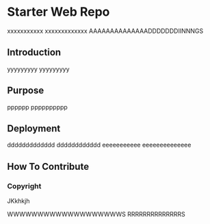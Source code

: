 # Starter Web Repo

xxxxxxxxxxx
xxxxxxxxxxxxx
AAAAAAAAAAAAAADDDDDDDIINNNGS

## Introduction

yyyyyyyyy
yyyyyyyyy

## Purpose

pppppp
pppppppppp

## Deployment

ddddddddddddd
dddddddddddd
eeeeeeeeeee
eeeeeeeeeeeeee

## How To Contribute

### Copyright
JKkhkjh

WWWWWWWWWWWWWWWWWWWS
RRRRRRRRRRRRRRS